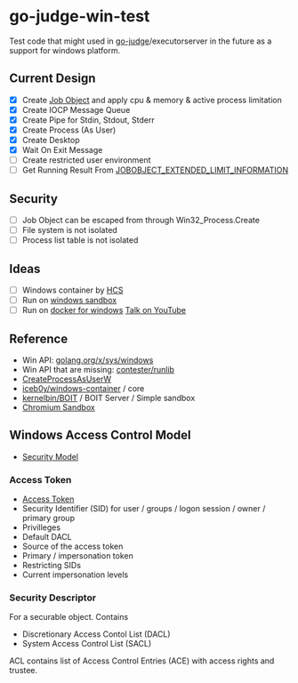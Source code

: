 # go-judge-win-test

Test code that might used in [go-judge](https://github.com/criyle/go-judge)/executorserver in the future as a support for windows platform.

## Current Design

- [x] Create [Job Object](https://docs.microsoft.com/en-ca/windows/win32/procthread/job-objects) and apply cpu & memory & active process limitation
- [x] Create IOCP Message Queue
- [x] Create Pipe for Stdin, Stdout, Stderr
- [x] Create Process (As User)
- [x] Create Desktop
- [x] Wait On Exit Message
- [ ] Create restricted user environment
- [ ] Get Running Result From [JOBOBJECT_EXTENDED_LIMIT_INFORMATION](https://docs.microsoft.com/en-ca/windows/win32/api/winnt/ns-winnt-jobobject_extended_limit_information)

## Security

- [ ] Job Object can be escaped from through Win32_Process.Create
- [ ] File system is not isolated
- [ ] Process list table is not isolated

## Ideas

- [ ] Windows container by [HCS](https://github.com/microsoft/hcsshim)
- [ ] Run on [windows sandbox](https://techcommunity.microsoft.com/t5/windows-kernel-internals/windows-sandbox/ba-p/301849)
- [ ] Run on [docker for windows](https://docs.microsoft.com/en-us/virtualization/windowscontainers/about/) [Talk on YouTube](https://www.youtube.com/watch?v=85nCF5S8Qok)

## Reference

- Win API: [golang.org/x/sys/windows](https://godoc.org/golang.org/x/sys/windows)
- Win API that are missing: [contester/runlib](https://github.com/contester/runlib)
- [CreateProcessAsUserW](https://docs.microsoft.com/en-ca/windows/win32/api/processthreadsapi/nf-processthreadsapi-createprocessasuserw)
- [iceb0y/windows-container](https://github.com/iceb0y/windows-container) / core
- [kernelbin/BOIT](https://github.com/kernelbin/BOIT) / BOIT Server / Simple sandbox
- [Chromium Sandbox](https://chromium.googlesource.com/chromium/src/+/master/docs/design/sandbox.md)

## Windows Access Control Model

- [Security Model](https://docs.microsoft.com/en-us/windows/win32/secauthz/access-control-components)

### Access Token

- [Access Token](https://docs.microsoft.com/en-us/windows/win32/secauthz/access-tokens)
- Security Identifier (SID) for user / groups / logon session / owner / primary group
- Privilleges
- Default DACL
- Source of the access token
- Primary / impersonation token
- Restricting SIDs
- Current impersonation levels

### Security Descriptor

For a securable object. Contains

- Discretionary Access Contol List (DACL)
- System Access Control List (SACL)

ACL contains list of Access Control Entries (ACE) with access rights and trustee.
